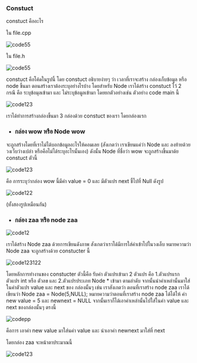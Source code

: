 ### Constuct 

constuct คืออะไร 

ใน file.cpp



![code55](https://media.discordapp.net/attachments/784804366904590388/1080246587898466365/image.png?width=681&height=437)


ใน file.h


![code55](https://media.discordapp.net/attachments/784804366904590388/1080246541048098847/image.png?width=527&height=437)

constuct คือโค้ดในรูปนี้ โดย constuct อธิบายง่ายๆ ว่า เวลาที่เราจะสร้าง กล่องเก็บข้อมูล หรือ node ขึ้นมา ตอนสร้างเราต้องระบุอย่างไรบ้าง โดยสำหรับ Node เราได้สร้าง constuct ไว้ 2 กรณี คือ ระบุข้อมุลเข้ามา และ ไม่ระบุข้อมูลเข้ามา โดยยกตัวอย่างเช่น ตัวอย่าง code main นี้ 

![code123](https://media.discordapp.net/attachments/784804366904590388/1080247788102750228/image.png)

เราได้ทำการสร้างกล่องขึ้นมา 3 กล่องด้วย constuct ของเรา โดยกล่องแรก 

- ### กล่อง wow หรือ Node wow 
จะถูกสร้างโดยที่เราไม่ได้บอกข้อมูลอะไรให้คอมเลย (สังเกตว่า เราเขียนแค่ว่า Node และ ลงท้ายด้วยวงเว็บว่างเปล่า หรือคือไม่ได้ระบุอะไรนั้นเอง) ดังนั้น Node ที่ชื่อว่า wow จะถูกสร้างขึ้นมาด้ย constuct ตัวนี้ 

![code123](https://media.discordapp.net/attachments/784804366904590388/1080248971517243543/image.png)

คือ การระบุว่ากล่อง wow นี้มีค่า value = 0 และ มีตัวแปร next ชี้ไปที่ Null ดังรูป

![code122](https://media.discordapp.net/attachments/1029082389852475525/1080249512972521612/IMG_1770.png?width=960&height=419)

(ทั้งสองรูปเหมือนกัน)

- ### กล่อง zaa หรือ node zaa

![code12](https://media.discordapp.net/attachments/784804366904590388/1080250399132504085/image.png)

เราได้สร้าง Node zaa ด้วยการเขียนดังภาพ สังเกตว่าเราได้มีการใส่ค่าเข้าไปในวงเล็บ หมายความว่า Node zaa จะถูกสร้างด้วย constucter นี้ 

![code123122](https://media.discordapp.net/attachments/784804366904590388/1080250800179253268/image.png)

โดยหลักการทำงานของ constucter ตัวนี้คือ รับค่า ตัวแปรเข้ามา 2 ตัวแปร คือ 1.ตัวแปรแรกตัวแปร int หรือ ตัวลข และ 2.ตัวแปรประเภท Node * เข้ามา ตามลำดับ จากนั้นนำค่าเหล่านั้นมาใส่ในค่าตัวแปร value และ next ของ กล่องนั้นๆ เช่น เราสังเกตว่า ตอนที่เราสร้าง node zaa เราได้เขียนว่า Node zaa = Node(5,NULL); หมายความว่าตอนที่เราสร้าง node zaa ได้ได้ให้ ค่า new value = 5 และ newnext = NULL จากนั้นเราก็ได้เอาค่าเหล่านั้นไปใส่ในค่า value และ next ของกล่องนั้นๆ ตรงนี้ 

![codepp](https://media.discordapp.net/attachments/784804366904590388/1080252981187985438/image.png)

คือการ เอาค่า new value มาใส่นค่า value และ นำเอาค่า newnext มาใส่ที่ next 

โดยกล่อง zaa จะหน้าตาประมาณนี้ 

![code123](https://media.discordapp.net/attachments/1029082389852475525/1080253718076866650/IMG_1771.png?width=906&height=437)

